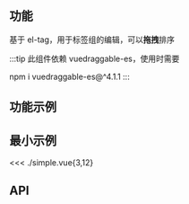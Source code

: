 ## 功能

基于 el-tag，用于标签组的编辑，可以**拖拽**排序

:::tip
此组件依赖 vuedraggable-es，使用时需要

npm i vuedraggable-es@^4.1.1
:::

## 功能示例

<Example />

## 最小示例

<<< ./simple.vue{3,12}

## API

<Usage />

<script setup>
import Example from "@/components/tags/docs/example.vue";
import Usage from "@/components/tags/docs/usage.vue";
</script>